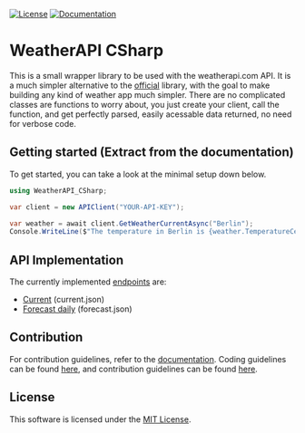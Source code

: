 [![License](https://img.shields.io/badge/license-MIT-limegreen?style=for-the-badge)](./LICENSE.md)
[![Documentation](https://img.shields.io/badge/DOCUMENTATION-blue?style=for-the-badge)](https://skratymir.github.io/WeatherAPI-CSharp/)

# WeatherAPI CSharp
This is a small wrapper library to be used with the weatherapi.com API. It is a much simpler alternative to the [official]("https://github.com/weatherapicom/csharp") library, with the goal to make building any kind of weather app much simpler. There are no complicated classes are functions to worry about, you just create your client, call the function, and get perfectly parsed, easily acessable data returned, no need for verbose code.

## Getting started (Extract from the documentation)
To get started, you can take a look at the minimal setup down below.

```csharp
using WeatherAPI_CSharp;

var client = new APIClient("YOUR-API-KEY");

var weather = await client.GetWeatherCurrentAsync("Berlin");
Console.WriteLine($"The temperature in Berlin is {weather.TemperatureCelsius}C at a wind speed of {weather.WindKph}km/h");
```

## API Implementation
The currently implemented [endpoints](https://www.weatherapi.com/docs/) are:
- [Current](https://skratymir.github.io/WeatherAPI-CSharp/api/WeatherAPI_CSharp.Forecast.html) (current.json)
- [Forecast daily](https://skratymir.github.io/WeatherAPI-CSharp/api/WeatherAPI_CSharp.ForecastDaily.html) (forecast.json)

## Contribution
For contribution guidelines, refer to the [documentation](https://skratymir.github.io/WeatherAPI-CSharp/).
Coding guidelines can be found [here](https://skratymir.github.io/WeatherAPI-CSharp/guidelines/codestyle.html), and contribution guidelines can be found [here](https://skratymir.github.io/WeatherAPI-CSharp/guidelines/contribution.html).

## License
This software is licensed under the [MIT License](LICENSE.md).
